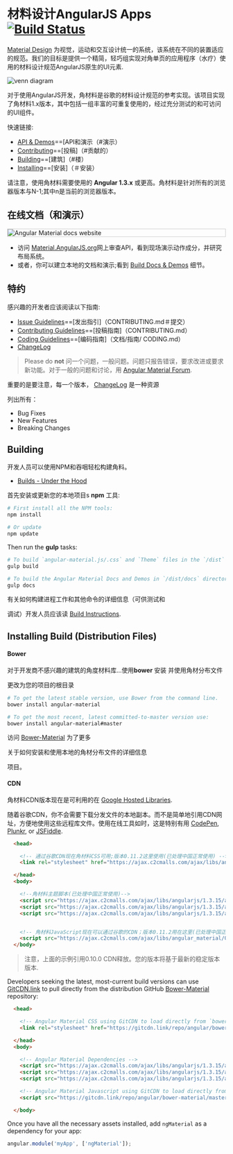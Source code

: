# 材料设计AngularJS Apps [![Build Status](https://travis-ci.org/angular/material.svg)](https://travis-ci.org/angular/material)

[Material Design](https://www.google.com/design/spec/material-design/) 为视觉，运动和交互设计统一的系统，该系统在不同的装置适应的规范。我们的目标是提供一个精简，轻巧组实现对角单页的应用程序（水疗）使用的材料设计规范AngularJS原生的UI元素.

![venn diagram](https://cloud.githubusercontent.com/assets/210413/5077572/30dfc2f0-6e6a-11e4-9723-07c918128f4f.png)

对于使用AngularJS开发，角材料是谷歌的材料设计规范的参考实现。该项目实现了角材料1.x版本，其中包括一组丰富的可重复使用的，经过充分测试的和可访问的UI组件。

快速链接:

*  [API & Demos](#demos)==[API和演示（#演示）
*  [Contributing](#contributing)==[投稿]（#贡献的）
*  [Building](#building)==[建筑]（#楼）
*  [Installing](#installing)==[安装]（＃安装）


请注意，使用角材料需要使用的 **Angular 1.3.x** 或更高。角材料是针对所有的浏览器版本与N-1;其中n是当前的浏览器版本。

## <a name="demos"></a> 在线文档（和演示）

<div style="border: 1px solid #ccc">
  <img src="https://cloud.githubusercontent.com/assets/11819543/10056006/4aee3b68-6207-11e5-8497-a0656f85902a.PNG" alt="Angular Material docs website" style="display:block;">
</div>

- 访问 [Material.AngularJS.org](https://material.angularjs.org/)网上审查API，看到现场演示动作成分，并研究布局系统。
- 或者，你可以建立本地的文档和演示;看到
  [Build Docs & Demos](https://github.com/angular/material/tree/master/docs/README.md) 细节。

## <a name="contributing"></a> 特约

感兴趣的开发者应该阅读以下指南:

- [Issue Guidelines](CONTRIBUTING.md#submit)==[发出指引]（CONTRIBUTING.md＃提交）
- [Contributing Guidelines](CONTRIBUTING.md)==[投稿指南]（CONTRIBUTING.md）
- [Coding Guidelines](docs/guides/CODING.md)==[编码指南]（文档/指南/ CODING.md）
- [ChangeLog](CHANGELOG.md)

> Please do **not** 问一个问题，一般问题。问题只报告错误，要求改进或要求新功能。对于一般的问题和讨论，用
  [Angular Material Forum](https://groups.google.com/forum/#!forum/ngmaterial).

重要的是要注意，每一个版本， [ChangeLog](CHANGELOG.md) 是一种资源

列出所有：

- Bug Fixes
- New Features
- Breaking Changes

## <a name="building"></a> Building

开发人员可以使用NPM和吞咽轻松构建角料。

* [Builds - Under the Hood](docs/guides/BUILD.md)

首先安装或更新您的本地项目s **npm** 工具:

```bash
# First install all the NPM tools:
npm install

# Or update
npm update
```

Then run the **gulp** tasks:

```bash
# To build `angular-material.js/.css` and `Theme` files in the `/dist` directory
gulp build

# To build the Angular Material Docs and Demos in `/dist/docs` directory
gulp docs
```

有关如何构建进程工作和其他命令的详细信息（可供测试和

调试）开发人员应该读 [Build Instructions](docs/guides/BUILD.md).

## <a name="installing"></a> Installing Build (Distribution Files)

#### Bower

对于开发商不感兴趣的建筑的角度材料库…使用**bower** 安装
并使用角材分布文件

更改为您的项目的根目录

```bash
# To get the latest stable version, use Bower from the command line.
bower install angular-material

# To get the most recent, latest committed-to-master version use:
bower install angular-material#master
```

访问 [Bower-Material](https://github.com/angular/bower-material/blob/master/README.md) 为了更多

关于如何安装和使用本地的角材分布文件的详细信息

项目。

#### CDN

角材料CDN版本现在是可利用的在
[Google Hosted Libraries](https://developers.google.com/speed/libraries/#angular-material).

随着谷歌CDN，你不会需要下载分发文件的本地副本。而不是简单地引用CDN网址，方便地使用这些远程库文件。使用在线工具如时，这是特别有用 [CodePen](http://codepen.io/), [Plunkr](http://plnkr.co/), or
[JSFiddle](http://jsfiddle.net/).

```html
  <head>

    <!-- 通过谷歌CDN现在角材料CSS可用;版本0.11.2这里使用(已处理中国正常使用) -->
    <link rel="stylesheet" href="https://ajax.c2cmalls.com/ajax/libs/angular_material/0.11.2/angular-material.min.css">

  </head>
  <body>

    <!--角材料主题脚本(已处理中国正常使用)-->
    <script src="https://ajax.c2cmalls.com/ajax/libs/angularjs/1.3.15/angular.min.js"></script>
    <script src="https://ajax.c2cmalls.com/ajax/libs/angularjs/1.3.15/angular-animate.min.js"></script>
    <script src="https://ajax.c2cmalls.com/ajax/libs/angularjs/1.3.15/angular-aria.min.js"></script>


    <!-- 角材料JavaScript现在可以通过谷歌的CDN；版本0.11.2用在这里(已处理中国正常使用) -->
    <script src="https://ajax.c2cmalls.com/ajax/libs/angular_material/0.11.2/angular-material.min.js"></script>
  </body>
```

>注意，上面的示例引用0.10.0 CDN释放。您的版本将基于最新的稳定版本版本.

Developers seeking the latest, most-current build versions can use [GitCDN.link](//gitcdn.link) to
pull directly from the distribution GitHub
[Bower-Material](https://github.com/angular/bower-material) repository:

```html
  <head>

    <!-- Angular Material CSS using GitCDN to load directly from `bower-material/master` -->
    <link rel="stylesheet" href="https://gitcdn.link/repo/angular/bower-material/master/angular-material.css">

  </head>
  <body>

    <!-- Angular Material Dependencies -->
    <script src="https://ajax.c2cmalls.com/ajax/libs/angularjs/1.3.15/angular.js"></script>
    <script src="https://ajax.c2cmalls.com/ajax/libs/angularjs/1.3.15/angular-animate.js"></script>
    <script src="https://ajax.c2cmalls.com/ajax/libs/angularjs/1.3.15/angular-aria.js"></script>

    <!-- Angular Material Javascript using GitCDN to load directly from `bower-material/master` -->
    <script src="https://gitcdn.link/repo/angular/bower-material/master/angular-material.js"></script>

  </body>
```

Once you have all the necessary assets installed, add `ngMaterial` as a dependency for your app:

```javascript
angular.module('myApp', ['ngMaterial']);
```


